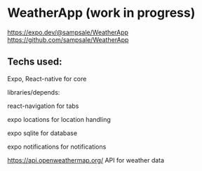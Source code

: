 

WeatherApp (work in progress)
===

https://expo.dev/@sampsale/WeatherApp
https://github.com/sampsale/WeatherApp

Techs used:
-----------

Expo, React-native for core

libraries/depends: 

react-navigation for tabs 

expo locations for location handling

expo sqlite for database

expo notifications for notifications

https://api.openweathermap.org/ API for weather data

